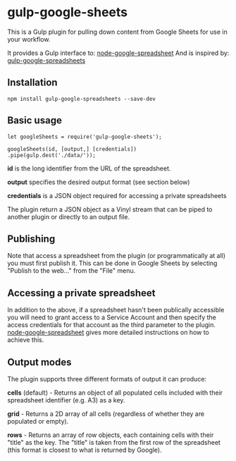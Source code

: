 # gulp-google-sheets

This is a Gulp plugin for pulling down content from Google Sheets for use in your workflow.

It provides a Gulp interface to: [node-google-spreadsheet](https://github.com/theoephraim/node-google-spreadsheet)
And is inspired by: [gulp-google-spreadsheets](https://raw.githubusercontent.com/uts-magic-lab/gulp-google-spreadsheets)

## Installation

    npm install gulp-google-spreadsheets --save-dev

## Basic usage

	let googleSheets = require('gulp-google-sheets');

	googleSheets(id, [output,] [credentials])
	.pipe(gulp.dest('./data/'));

**id** is the long identifier from the URL of the spreadsheet.

**output** specifies the desired output format (see section below)

**credentials** is a JSON object required for accessing a private spreadsheets

The plugin return a JSON object as a Vinyl stream that can be piped to another plugin or directly to an output file.

## Publishing

Note that access a spreadsheet from the plugin (or programmatically at all) you must first publish it. This can be done in Google Sheets by selecting "Publish to the web..." from the "File" menu.

## Accessing a private spreadsheet

In addition to the above, if a spreadsheet hasn't been publically accessible you will need to grant access to a Service Account and then specify the access credentials for that account as the third parameter to the plugin. [node-google-spreadsheet](https://github.com/theoephraim/node-google-spreadsheet) gives more detailed instructions on how to achieve this.

## Output modes

The plugin supports three different formats of output it can produce:

**cells** (default) - Returns an object of all populated cells included with their spreadsheet identifier (e.g. A3) as a key.

**grid** - Returns a 2D array of all cells (regardless of whether they are populated or empty).

**rows** - Returns an array of row objects, each containing cells with their "title" as the key. The "title" is taken from the first row of the spreadsheet (this format is closest to what is returned by Google).


